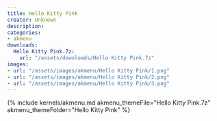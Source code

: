 ```yaml
---
title: Hello Kitty Pink
creator: Unknown
description: 
categories:
- akmenu
downloads:
  Hello Kitty Pink.7z:
    url: "/assets/downloads/Hello Kitty Pink.7z"
images:
- url: "/assets/images/akmenu/Hello Kitty Pink/1.png"
- url: "/assets/images/akmenu/Hello Kitty Pink/2.png"
- url: "/assets/images/akmenu/Hello Kitty Pink/3.png"
---
```


{% include kernels/akmenu.md akmenu_themeFile="Hello Kitty Pink.7z" akmenu_themeFolder="Hello Kitty Pink" %}
